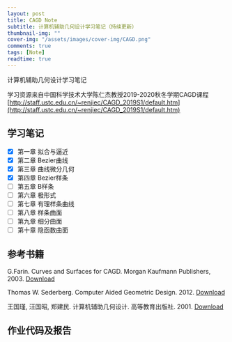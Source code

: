 ```yaml
---
layout: post
title: CAGD Note
subtitle: 计算机辅助几何设计学习笔记（持续更新）
thumbnail-img: ""
cover-img: "/assets/images/cover-img/CAGD.png"
comments: true
tags: [Note]
readtime: true
---
```


计算机辅助几何设计学习笔记

学习资源来自中国科学技术大学陈仁杰教授2019-2020秋冬学期CAGD课程[http://staff.ustc.edu.cn/~renjiec/CAGD_2019S1/default.htm](http://staff.ustc.edu.cn/~renjiec/CAGD_2019S1/default.htm)

## 学习笔记

- [x] 第一章 拟合与逼近
- [x] 第二章 Bezier曲线
- [x] 第三章 曲线微分几何
- [x] 第四章 Bezier样条
- [ ] 第五章 B样条
- [ ] 第六章 极形式
- [ ] 第七章 有理样条曲线
- [ ] 第八章 样条曲面
- [ ] 第九章 细分曲面
- [ ] 第十章 隐函数曲面

## 参考书籍

G.Farin. Curves and Surfaces for CAGD. Morgan Kaufmann Publishers, 2003. [Download](http://pan.baidu.com/share/link?shareid=285235935&uk=3811881027)

Thomas W. Sederberg. Computer Aided Geometric Design. 2012. [Download](http://pan.baidu.com/share/link?shareid=312636469&uk=3811881027)

王国瑾, 汪国昭, 郑建民. 计算机辅助几何设计. 高等教育出版社. 2001. [Download](http://pan.baidu.com/share/link?shareid=1180559795&uk=3811881027)

## 作业代码及报告

